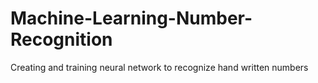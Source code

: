 # Machine-Learning-Number-Recognition
Creating and training neural network to recognize hand written numbers 

